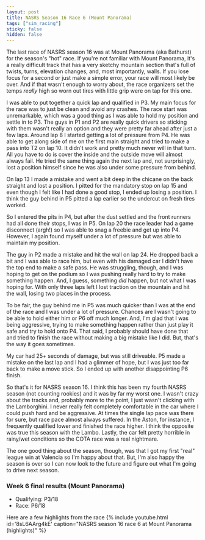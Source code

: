 ```yaml
---
layout: post
title: NASRS Season 16 Race 6 (Mount Panorama)
tags: ["sim_racing"]
sticky: false
hidden: false
---
```


The last race of NASRS season 16 was at Mount Panorama (aka Bathurst) for the season's "hot" race.  If you're not familiar with Mount Panorama, it's a really difficult track that has a very sketchy mountain section that's full of twists, turns, elevation changes, and, most importantly, walls.  If you lose focus for a second or just make a simple error, your race will most likely be over.  And if that wasn't enough to worry about, the race organizers set the temps *really* high so worn out tires with little grip were on tap for this one.

I was able to put together a quick lap and qualified in P3.  My main focus for the race was to just be clean and avoid any crashes.  The race start was unremarkable, which was a good thing as I was able to hold my position and settle in to P3.  The guys in P1 and P2 are really quick drivers so sticking with them wasn't really an option and they were pretty far ahead after just a few laps.  Around lap 8 I started getting a lot of pressure from P4.  He was able to get along side of me on the first main straight and tried to make a pass into T2 on lap 10.  It didn't work and pretty much never will in that turn.  All you have to do is cover the inside and the outside move will almost always fail.  He tried the same thing again the next lap and, not surprisingly, lost a position himself since he was also under some pressure from behind.

On lap 13 I made a mistake and went a bit deep in the chicane on the back straight and lost a position.  I pitted for the mandatory stop on lap 15 and even though I felt like I had done a good stop, I ended up losing a position.  I think the guy behind in P5 pitted a lap earlier so the undercut on fresh tires worked.

So I entered the pits in P4, but after the dust settled and the front runners had all done their stops, I was in P5.  On lap 20 the race leader had a game disconnect (argh!) so I was able to snag a freebie and get up into P4.  However, I again found myself under a lot of pressure but was able to maintain my position.

The guy in P2 made a mistake and hit the wall on lap 24.  He dropped back a bit and I was able to race him, but even with his damaged car I didn't have the top end to make a safe pass.  He was struggling, though, and I was hoping to get on the podium so I was pushing really hard to try to make something happen.  And, I guess, something *did* happen, but not what I was hoping for.  With only three laps left I lost traction on the mountain and hit the wall, losing two places in the process.

To be fair, the guy behind me in P5 was much quicker than I was at the end of the race and I was under a lot of pressure.  Chances are I wasn't going to be able to hold either him or P6 off much longer.  And, I'm glad that I was being aggressive, trying to make something happen rather than just play it safe and try to hold onto P4.  That said, I probably should have done that and tried to finish the race without making a big mistake like I did.  But, that's the way it goes sometimes.

My car had 25+ seconds of damage, but was still driveable.  P5 made a mistake on the last lap and I had a glimmer of hope, but I was just too far back to make a move stick.  So I ended up with another disappointing P6 finish.

So that's it for NASRS season 16.  I think this has been my fourth NASRS season (not counting rookies) and it was by far my worst one.  I wasn't crazy about the tracks and, probably more to the point, I just wasn't clicking with the Lamborghini.  I never really felt completely comfortable in the car where I could push hard and be aggressive.  At times the single lap pace was there for sure, but race pace almost always suffered.  In the Aston, for instance, I frequently qualified lower and finished the race higher.  I think the opposite was true this season with the Lambo.  Lastly, the car felt pretty horrible in rainy/wet conditions so the COTA race was a real nightmare.

The one good thing about the season, though, was that I got my first "real" league win at Valencia so I'm happy about that.  But, I'm also happy the season is over so I can now look to the future and figure out what I'm going to drive next season.


### Week 6 final results (Mount Panorama)
- Qualifying: P3/18
- Race: P6/18

Here are a few highlights from the race
{% include youtube.html id='8sL6AArg4kE' caption="NASRS season 16 race 6 at Mount Panorama (highlights)" %}
